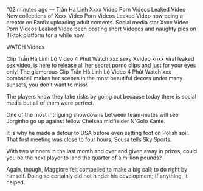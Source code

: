 "02 minutes ago — Trần Hà Linh Xxxx Video Porn Videos Leaked Video New collections of Xxxx Video Porn Videos Leaked Video now being a creator on Fanfix uploading adult contents. Social media star Xxxx Video Porn Videos Leaked Video been posting short Videoos and naughty pics on Tiktok platform for a while now.

WATCH Videos

Clip Trần Hà Linh Lộ Video 4 Phút Watch xxx sexy Xvideo xnxx viral leaked sex video, is here to release all her secret porno clips and just for your eyes only! The glamorous Clip Trần Hà Linh Lộ Video 4 Phút Watch xxx bombshell makes her scenes in the most beautiful decors under many sunsets, you don't want to miss!

The players know they take risks by going out because today there is social media but all of them were perfect.

One of the most intriguing showdowns between team-mates will see Jorginho go up against fellow Chelsea midfielder N'Golo Kante.

It is why he made a detour to USA before even setting foot on Polish soil. That first meeting was close to four hours, Sousa tells Sky Sports.

With two winners in the last month and over and given away in prizes, could you be the next player to land the quarter of a million pounds?

Again, though, Maggiore felt compelled to make a big call; to do right by himself. Doing so certainly did not hinder his development; if anything, it helped.


